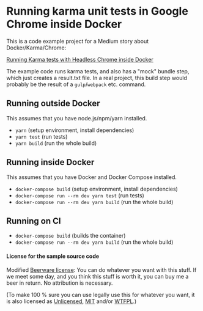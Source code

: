 # Running karma unit tests in Google Chrome inside Docker

This is a code example project for a Medium story about Docker/Karma/Chrome:

[Running Karma tests with Headless Chrome inside Docker](https://medium.com/@eiriksletteberg/running-karma-tests-with-headless-chrome-inside-docker-ae4aceb06ed3)

The example code runs karma tests, and also has
a "mock" bundle step, which just creates a result.txt file.
In a real project, this build step would probably be the
result of a `gulp`/`webpack` etc. command.

## Running outside Docker

This assumes that you have node.js/npm/yarn installed.

- `yarn` (setup environment, install dependencies)
- `yarn test` (run tests)
- `yarn build` (run the whole build)

## Running inside Docker

This assumes that you have Docker and Docker Compose installed.

- `docker-compose build` (setup environment, install dependencies)
- `docker-compose run --rm dev yarn test` (run tests)
- `docker-compose run --rm dev yarn build` (run the whole build)

## Running on CI

- `docker-compose build` (builds the container)
- `docker-compose run --rm dev yarn build` (run the whole build)

#### License for the sample source code

Modified [Beerware license](https://spdx.org/licenses/Beerware.html): You can do whatever you want with this stuff. If we meet some day, and you think this stuff is worth it, you can buy me a beer in return. No attribution is necessary.

(To make 100 % sure you can use legally use this for whatever you want, it is also licensed as [Unlicensed](https://spdx.org/licenses/Unlicense.html), [MIT](https://spdx.org/licenses/MIT.html) and/or [WTFPL](https://spdx.org/licenses/WTFPL.html).)

